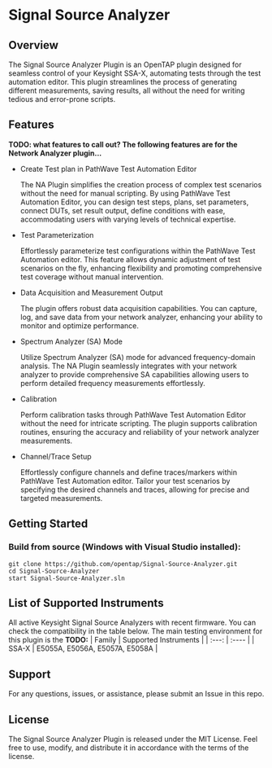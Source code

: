 # Signal Source Analyzer

## Overview

The Signal Source Analyzer Plugin is an OpenTAP plugin designed for seamless control of your Keysight SSA-X, automating tests through the test automation editor. This plugin streamlines the process of generating different measurements, saving results, all without the need for writing tedious and error-prone scripts.

## Features
**TODO: what features to call out? The following features are for the Network Analyzer plugin...**
* Create Test plan in PathWave Test Automation Editor

    The NA Plugin simplifies the creation process of complex test scenarios without the need for manual scripting. By using PathWave Test Automation Editor, you can design test steps, plans, set parameters, connect DUTs, set result output, define conditions with ease, accommodating users with varying levels of technical expertise.

* Test Parameterization

    Effortlessly parameterize test configurations within the PathWave Test Automation editor. This feature allows dynamic adjustment of test scenarios on the fly, enhancing flexibility and promoting comprehensive test coverage without manual intervention.

* Data Acquisition and Measurement Output

    The plugin offers robust data acquisition capabilities. You can capture, log, and save data from your network analyzer, enhancing your ability to monitor and optimize performance.

* Spectrum Analyzer (SA) Mode
  
    Utilize Spectrum Analyzer (SA) mode for advanced frequency-domain analysis. The NA Plugin seamlessly integrates with your network analyzer to provide comprehensive SA capabilities allowing users to perform detailed frequency measurements effortlessly.

* Calibration

    Perform calibration tasks through PathWave Test Automation Editor without the need for intricate scripting. The plugin supports calibration routines, ensuring the accuracy and reliability of your network analyzer measurements.

* Channel/Trace Setup

    Effortlessly configure channels and define traces/markers within PathWave Test Automation editor. Tailor your test scenarios by specifying the desired channels and traces, allowing for precise and targeted measurements.

## Getting Started


### Build from source (Windows with Visual Studio installed):
```
git clone https://github.com/opentap/Signal-Source-Analyzer.git
cd Signal-Source-Analyzer
start Signal-Source-Analyzer.sln
```

## List of Supported Instruments
All active Keysight Signal Source Analyzers with recent firmware. You can check the compatibility in the table below. The main testing environment for this plugin is the **TODO:**
| Family | Supported Instruments |
| :---:      | :----                 |
| SSA-X        | E5055A, E5056A, E5057A, E5058A |

## Support
For any questions, issues, or assistance, please submit an Issue in this repo.

## License
The Signal Source Analyzer Plugin is released under the MIT License. Feel free to use, modify, and distribute it in accordance with the terms of the license.

